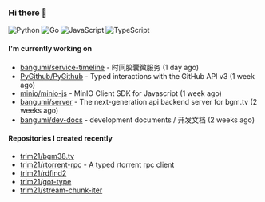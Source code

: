 ### Hi there 👋

![Python](https://img.shields.io/badge/python-3670A0?style=for-the-badge&logo=python&logoColor=ffdd54)
![Go](https://img.shields.io/badge/go-%2300ADD8.svg?style=for-the-badge&logo=go&logoColor=white)
![JavaScript](https://img.shields.io/badge/javascript-%23323330.svg?style=for-the-badge&logo=javascript&logoColor=%23F7DF1E)
![TypeScript](https://img.shields.io/badge/typescript-%23007ACC.svg?style=for-the-badge&logo=typescript&logoColor=white)

#### I'm currently working on

- [bangumi/service-timeline](https://github.com/bangumi/service-timeline) - 时间胶囊微服务 (1 day ago)
- [PyGithub/PyGithub](https://github.com/PyGithub/PyGithub) - Typed interactions with the GitHub API v3 (1 week ago)
- [minio/minio-js](https://github.com/minio/minio-js) - MinIO Client SDK for Javascript (1 week ago)
- [bangumi/server](https://github.com/bangumi/server) - The next-generation api backend server for bgm.tv (2 weeks ago)
- [bangumi/dev-docs](https://github.com/bangumi/dev-docs) - development documents / 开发文档 (2 weeks ago)

#### Repositories I created recently

- [trim21/bgm38.tv](https://github.com/trim21/bgm38.tv)
- [trim21/rtorrent-rpc](https://github.com/trim21/rtorrent-rpc) - A typed rtorrent rpc client
- [trim21/rdfind2](https://github.com/trim21/rdfind2)
- [trim21/got-type](https://github.com/trim21/got-type)
- [trim21/stream-chunk-iter](https://github.com/trim21/stream-chunk-iter)
